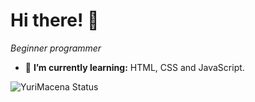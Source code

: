# Hi there! 👋
*Beginner programmer*
- 🌱 **I’m currently learning:** HTML, CSS and JavaScript.

![YuriMacena Status](https://github-readme-stats.vercel.app/api?username=YuriMacena&show_icons=true)
<!-- - 🔭 I’m currently working on ...
- 👯 I’m looking to collaborate on ...
- 🤔 I’m looking for help with ...
- 💬 Ask me about ...
- 📫 How to reach me: ...
- 😄 Pronouns: ...
- ⚡ Fun fact: ...
-->
